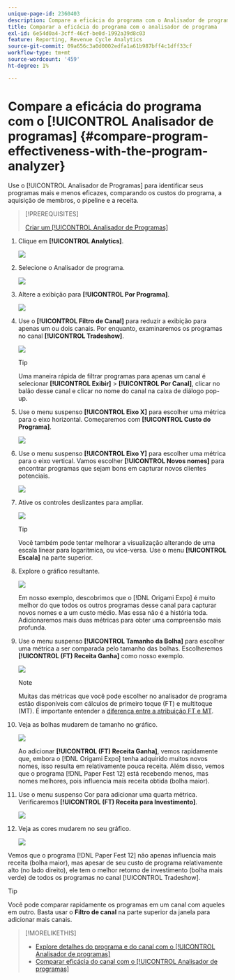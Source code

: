 ```yaml
---
unique-page-id: 2360403
description: Compare a eficácia do programa com o Analisador de programa - Documentação do Marketo - Documentação do produto
title: Comparar a eficácia do programa com o analisador de programa
exl-id: 6e54d0a4-3cff-46cf-be0d-1992a39d8c03
feature: Reporting, Revenue Cycle Analytics
source-git-commit: 09a656c3a0d0002edfa1a61b987bff4c1dff33cf
workflow-type: tm+mt
source-wordcount: '459'
ht-degree: 1%

---
```


# Compare a eficácia do programa com o [!UICONTROL Analisador de programas] {#compare-program-effectiveness-with-the-program-analyzer}

Use o [!UICONTROL Analisador de Programas] para identificar seus programas mais e menos eficazes, comparando os custos do programa, a aquisição de membros, o pipeline e a receita.

>[!PREREQUISITES]
>
>[Criar um [!UICONTROL Analisador de Programas]](/help/marketo/product-docs/reporting/revenue-cycle-analytics/program-analytics/create-a-program-analyzer.md)

1. Clique em **[!UICONTROL Analytics]**.

   ![](assets/image2014-9-17-18-3a50-3a30.png)

1. Selecione o Analisador de programa.

   ![](assets/image2014-9-17-18-3a50-3a37.png)

1. Altere a exibição para **[!UICONTROL Por Programa]**.

   ![](assets/image2014-9-17-18-3a50-3a44.png)

1. Use o **[!UICONTROL Filtro de Canal]** para reduzir a exibição para apenas um ou dois canais. Por enquanto, examinaremos os programas no canal **[!UICONTROL Tradeshow]**.

   ![](assets/image2014-9-17-18-3a51-3a2.png)

   >[!TIP]
   >
   >Uma maneira rápida de filtrar programas para apenas um canal é selecionar **[!UICONTROL Exibir]** > **[!UICONTROL Por Canal]**, clicar no balão desse canal e clicar no nome do canal na caixa de diálogo pop-up.

1. Use o menu suspenso **[!UICONTROL Eixo X]** para escolher uma métrica para o eixo horizontal. Começaremos com **[!UICONTROL Custo do Programa]**.

   ![](assets/image2014-9-17-18-3a52-3a16.png)

1. Use o menu suspenso **[!UICONTROL Eixo Y]** para escolher uma métrica para o eixo vertical. Vamos escolher **[!UICONTROL Novos nomes]** para encontrar programas que sejam bons em capturar novos clientes potenciais.

   ![](assets/image2014-9-17-18-3a52-3a26.png)

1. Ative os controles deslizantes para ampliar.

   ![](assets/image2014-9-17-18-3a53-3a9.png)

   >[!TIP]
   >
   >Você também pode tentar melhorar a visualização alterando de uma escala linear para logarítmica, ou vice-versa. Use o menu **[!UICONTROL Escala]** na parte superior.

1. Explore o gráfico resultante.

   ![](assets/image2014-9-17-18-3a53-3a49.png)

   Em nosso exemplo, descobrimos que o [!DNL Origami Expo] é muito melhor do que todos os outros programas desse canal para capturar novos nomes e a um custo médio. Mas essa não é a história toda. Adicionaremos mais duas métricas para obter uma compreensão mais profunda.

1. Use o menu suspenso **[!UICONTROL Tamanho da Bolha]** para escolher uma métrica a ser comparada pelo tamanho das bolhas. Escolheremos **[!UICONTROL (FT) Receita Ganha]** como nosso exemplo.

   ![](assets/image2014-9-17-18-3a54-3a25.png)

   >[!NOTE]
   >
   >Muitas das métricas que você pode escolher no analisador de programa estão disponíveis com cálculos de primeiro toque (FT) e multitoque (MT). É importante entender a [diferença entre a atribuição FT e MT](/help/marketo/product-docs/reporting/revenue-cycle-analytics/revenue-tools/attribution/understanding-attribution.md).

1. Veja as bolhas mudarem de tamanho no gráfico.

   ![](assets/image2014-9-17-18-3a54-3a57.png)

   Ao adicionar **[!UICONTROL (FT) Receita Ganha]**, vemos rapidamente que, embora o [!DNL Origami Expo] tenha adquirido muitos novos nomes, isso resulta em relativamente pouca receita. Além disso, vemos que o programa [!DNL Paper Fest 12] está recebendo menos, mas nomes melhores, pois influencia mais receita obtida (bolha maior).

1. Use o menu suspenso Cor para adicionar uma quarta métrica. Verificaremos **[!UICONTROL (FT) Receita para Investimento]**.

   ![](assets/image2014-9-17-18-3a55-3a33.png)

1. Veja as cores mudarem no seu gráfico.

   ![](assets/image2014-9-17-18-3a55-3a47.png)

Vemos que o programa [!DNL Paper Fest 12] não apenas influencia mais receita (bolha maior), mas apesar de seu custo de programa relativamente alto (no lado direito), ele tem o melhor retorno de investimento (bolha mais verde) de todos os programas no canal [!UICONTROL Tradeshow].

>[!TIP]
>
>Você pode comparar rapidamente os programas em um canal com aqueles em outro. Basta usar o **Filtro de canal** na parte superior da janela para adicionar mais canais.

>[!MORELIKETHIS]
>
>* [Explore detalhes do programa e do canal com o [!UICONTROL Analisador de programas]](/help/marketo/product-docs/reporting/revenue-cycle-analytics/program-analytics/explore-program-and-channel-details-with-the-program-analyzer.md)
>* [Comparar eficácia do canal com o [!UICONTROL Analisador de programas]](/help/marketo/product-docs/reporting/revenue-cycle-analytics/program-analytics/compare-channel-effectiveness-with-the-program-analyzer.md)

